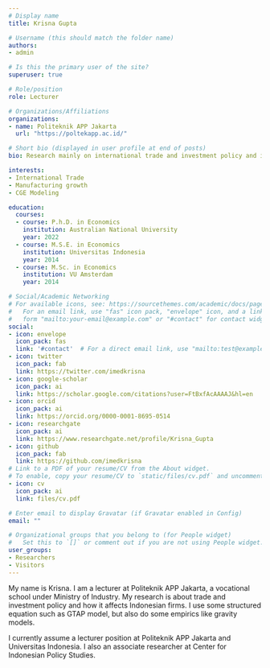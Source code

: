 ```yaml
---
# Display name
title: Krisna Gupta

# Username (this should match the folder name)
authors:
- admin

# Is this the primary user of the site?
superuser: true

# Role/position
role: Lecturer

# Organizations/Affiliations
organizations:
- name: Politeknik APP Jakarta
  url: "https://poltekapp.ac.id/"

# Short bio (displayed in user profile at end of posts)
bio: Research mainly on international trade and investment policy and its impact on firms. Indonesia in particular is my main geographical focus.

interests:
- International Trade
- Manufacturing growth
- CGE Modeling

education:
  courses:
  - course: P.h.D. in Economics
    institution: Australian National University
    year: 2022
  - course: M.S.E. in Economics
    institution: Universitas Indonesia
    year: 2014
  - course: M.Sc. in Economics
    institution: VU Amsterdam
    year: 2014

# Social/Academic Networking
# For available icons, see: https://sourcethemes.com/academic/docs/page-builder/#icons
#   For an email link, use "fas" icon pack, "envelope" icon, and a link in the
#   form "mailto:your-email@example.com" or "#contact" for contact widget.
social:
- icon: envelope
  icon_pack: fas
  link: '#contact'  # For a direct email link, use "mailto:test@example.org".
- icon: twitter
  icon_pack: fab
  link: https://twitter.com/imedkrisna
- icon: google-scholar
  icon_pack: ai
  link: https://scholar.google.com/citations?user=FtBxfAcAAAAJ&hl=en
- icon: orcid
  icon_pack: ai
  link: https://orcid.org/0000-0001-8695-0514
- icon: researchgate
  icon_pack: ai
  link: https://www.researchgate.net/profile/Krisna_Gupta
- icon: github
  icon_pack: fab
  link: https://github.com/imedkrisna
# Link to a PDF of your resume/CV from the About widget.
# To enable, copy your resume/CV to `static/files/cv.pdf` and uncomment the lines below.
- icon: cv
  icon_pack: ai
  link: files/cv.pdf

# Enter email to display Gravatar (if Gravatar enabled in Config)
email: ""

# Organizational groups that you belong to (for People widget)
#   Set this to `[]` or comment out if you are not using People widget.
user_groups:
- Researchers
- Visitors
---
```


 My name is Krisna. I am a lecturer at Politeknik APP Jakarta, a vocational school under Ministry of Industry. My research is about trade and investment policy and how it affects Indonesian firms. I use some structured equation such as GTAP model, but also do some empirics like gravity models.

 I currently assume a lecturer position at Politeknik APP Jakarta and Universitas Indonesia. I also an associate researcher at Center for Indonesian Policy Studies.

